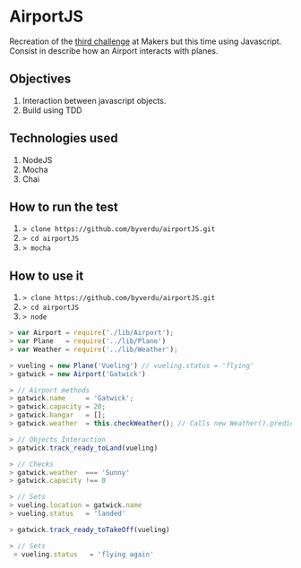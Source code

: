  AirportJS
============

Recreation of the [third challenge](https://github.com/byverdu/airport) at Makers but this time using Javascript. Consist in describe how an Airport interacts with planes.

## Objectives

1. Interaction between javascript objects.
2. Build using TDD

## Technologies used

1. NodeJS
2. Mocha
3. Chai

## How to run the test

1. `> clone https://github.com/byverdu/airportJS.git`
2. `> cd airportJS`
3. `> mocha`

## How to use it

1. `> clone https://github.com/byverdu/airportJS.git`
2. `> cd airportJS`
3. `> node`

```javascript
> var Airport = require('./lib/Airport');
> var Plane   = require('../lib/Plane')
> var Weather = require('../lib/Weather');

> vueling = new Plane('Vueling') // vueling.status = 'flying'
> gatwick = new Airport('Gatwick')

> // Airport methods
> gatwick.name     = 'Gatwick';
> gatwick.capacity = 20;
> gatwick.hangar   = [];
> gatwick.weather  = this.checkWeather(); // Calls new Weather().prediction();

> // Objects Interaction
> gatwick.track_ready_toLand(vueling)

> // Checks
> gatwick.weather  === 'Sunny'
> gatwick.capacity !== 0

> // Sets
> vueling.location = gatwick.name 
> vueling.status   = 'landed'

> gatwick.track_ready_toTakeOff(vueling)

> // Sets
 > vueling.status   = 'flying again'
```













